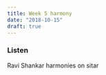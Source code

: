 ```yaml
---
title: Week 5 harmony
date: "2018-10-15"
draft: true
---
```


### Listen

Ravi Shankar harmonies on sitar
